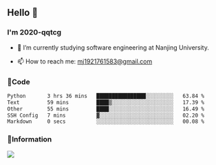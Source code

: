 ## Hello 👋


### I'm 2020-qqtcg

- 🔭 I’m currently studying software engineering at Nanjing University. 
<!-- - 🌱 I’m currently learning MLsys and -->
<!-- - 👯 I’m looking to collaborate on ... -->
<!-- - 🤔 I’m looking for help with ... -->
<!-- - 💬 Ask me about ... -->
- 📫 How to reach me: mj1921761583@gmail.com
<!-- - 😄 Pronouns: ... -->
<!-- - ⚡ Fun fact: ... -->

### 🌱Code
<!--START_SECTION:waka-->

```txt
Python       3 hrs 36 mins   ████████████████░░░░░░░░░   63.84 %
Text         59 mins         ████▒░░░░░░░░░░░░░░░░░░░░   17.39 %
Other        55 mins         ████░░░░░░░░░░░░░░░░░░░░░   16.49 %
SSH Config   7 mins          ▓░░░░░░░░░░░░░░░░░░░░░░░░   02.20 %
Markdown     0 secs          ░░░░░░░░░░░░░░░░░░░░░░░░░   00.08 %
```

<!--END_SECTION:waka-->

### 💬Information
![](https://github-readme-stats.vercel.app/api?username=2020-qqtcg&theme=buefy&hide_border=false)


<!-- <div align="center"> <img src="https://github-readme-activity-graph.vercel.app/graph?username=2020-qqtcg&theme=minimal" /> </div> -->


